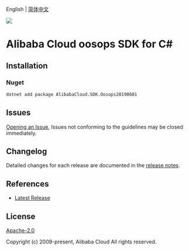 English | [简体中文](README-CN.md)

![](https://aliyunsdk-pages.alicdn.com/icons/AlibabaCloud.svg)

# Alibaba Cloud oosops SDK for C#

## Installation

### Nuget

```bash
dotnet add package AlibabaCloud.SDK.Oosops20190601
```

## Issues

[Opening an Issue](https://github.com/aliyun/alibabacloud-csharp-sdk/issues/new), Issues not conforming to the guidelines may be closed immediately.

## Changelog

Detailed changes for each release are documented in the [release notes](./ChangeLog.md).

## References

* [Latest Release](https://github.com/aliyun/alibabacloud-csharp-sdk/)

## License

[Apache-2.0](http://www.apache.org/licenses/LICENSE-2.0)

Copyright (c) 2009-present, Alibaba Cloud All rights reserved.

